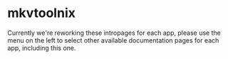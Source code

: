 # mkvtoolnix

Currently we're reworking these intropages for each app, please use the menu on the left to select other available documentation pages for each app, including this one.
